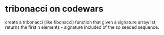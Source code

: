 # tribonacci on codewars
 create a tribonacci (like fibonacci) function that given a signature array/list, returns the first n elements - signature included of the so seeded sequence.

